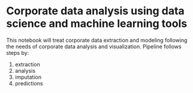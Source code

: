 # Corporate data analysis using data science and machine learning tools

This notebook will treat corporate data extraction and modeling following the needs of corporate data analysis and visualization.
Pipeline follows steps by:
1) extraction
2) analysis
3) imputation
4) predictions
